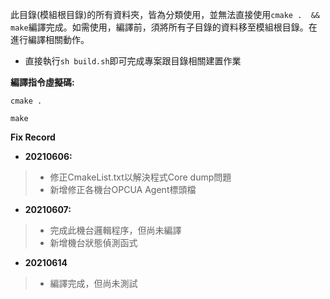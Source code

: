 此目錄(模組根目錄)的所有資料夾，皆為分類使用，並無法直接使用`cmake .  && make`編譯完成。如需使用，編譯前，須將所有子目錄的資料移至模組根目錄。在進行編譯相關動作。

- 直接執行`sh build.sh`即可完成專案跟目錄相關建置作業

**編譯指令虛擬碼:**
```
cmake .

make
```

**Fix Record**

- **20210606:**
>- 修正CmakeList.txt以解決程式Core dump問題
>- 新增修正各機台OPCUA Agent標頭檔

- **20210607:**
>- 完成此機台邏輯程序，但尚未編譯
>- 新增機台狀態偵測函式

- **20210614**
>- 編譯完成，但尚未測試